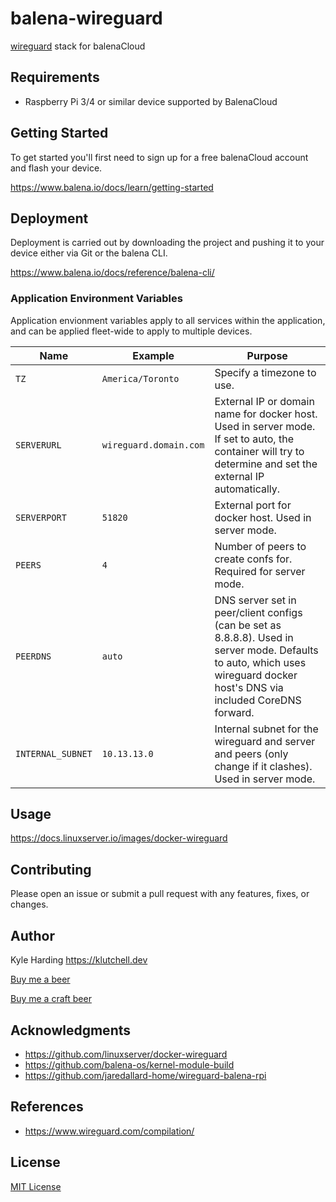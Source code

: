 # balena-wireguard

[wireguard](https://www.wireguard.com/) stack for balenaCloud

## Requirements

- Raspberry Pi 3/4 or similar device supported by BalenaCloud

## Getting Started

To get started you'll first need to sign up for a free balenaCloud account and flash your device.

<https://www.balena.io/docs/learn/getting-started>

## Deployment

Deployment is carried out by downloading the project and pushing it to your device either via Git or the balena CLI.

<https://www.balena.io/docs/reference/balena-cli/>

### Application Environment Variables

Application envionment variables apply to all services within the application, and can be applied fleet-wide to apply to multiple devices.

| Name              | Example                | Purpose                                                                                                                                                                    |
| ----------------- | ---------------------- | -------------------------------------------------------------------------------------------------------------------------------------------------------------------------- |
| `TZ`              | `America/Toronto`      | Specify a timezone to use.                                                                                                                                                 |
| `SERVERURL`       | `wireguard.domain.com` | External IP or domain name for docker host. Used in server mode. If set to auto, the container will try to determine and set the external IP automatically.                |
| `SERVERPORT`      | `51820`                | External port for docker host. Used in server mode.                                                                                                                        |
| `PEERS`           | `4`                    | Number of peers to create confs for. Required for server mode.                                                                                                             |
| `PEERDNS`         | `auto`                 | DNS server set in peer/client configs (can be set as 8.8.8.8). Used in server mode. Defaults to auto, which uses wireguard docker host's DNS via included CoreDNS forward. |
| `INTERNAL_SUBNET` | `10.13.13.0`           | Internal subnet for the wireguard and server and peers (only change if it clashes). Used in server mode.                                                                   |

## Usage

<https://docs.linuxserver.io/images/docker-wireguard>

## Contributing

Please open an issue or submit a pull request with any features, fixes, or changes.

## Author

Kyle Harding <https://klutchell.dev>

[Buy me a beer](https://kyles-tip-jar.myshopify.com/cart/31356319498262:1?channel=buy_button)

[Buy me a craft beer](https://kyles-tip-jar.myshopify.com/cart/31356317859862:1?channel=buy_button)

## Acknowledgments

- <https://github.com/linuxserver/docker-wireguard>
- <https://github.com/balena-os/kernel-module-build>
- <https://github.com/jaredallard-home/wireguard-balena-rpi>

## References

- <https://www.wireguard.com/compilation/>

## License

[MIT License](./LICENSE)
